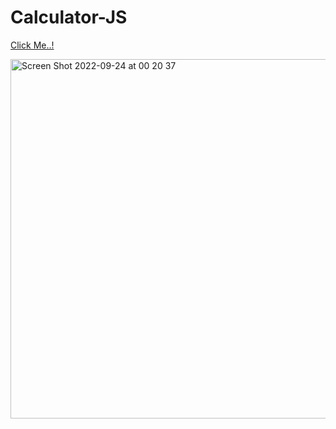 # Calculator-JS
[Click Me..!](https://kerimgurbaz.github.io/Calculator-JS/)

<img width="575" alt="Screen Shot 2022-09-24 at 00 20 37" src="https://user-images.githubusercontent.com/101603320/192064215-106ef0c0-156d-4727-84a7-f72cb8f1f390.png">
